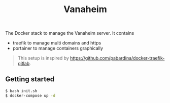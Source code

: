 <h1 align="center">
  Vanaheim
</h1>
<br>

The Docker stack to manage the Vanaheim server. It contains

- traefik to manage multi domains and https
- portainer to manage containers graphically

> This setup is inspired by https://github.com/pabardina/docker-traefik-gitlab.

## Getting started

```bash
$ bash init.sh
$ docker-compose up -d
```
